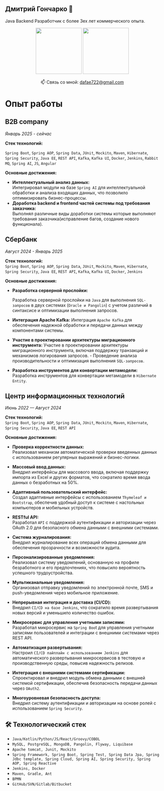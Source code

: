 ## Дмитрий Гончарко 👋
Java Backend Разработчик с более 3ех лет коммерческого опыта.
<p align='center'>
   <a href="https://github-readme-stats.vercel.app/api?username=DmitryGhoncharko&show_icons=true&count_private=true"><img
           height=150
           src="https://github-readme-stats.vercel.app/api?username=DmitryGhoncharko&show_icons=true&count_private=true"/></a>
   <a href="https://github.com/DmitryGhoncharko/github-readme-stats"><img height=150
                                                                  src="https://github-readme-stats.vercel.app/api/top-langs/?username=DmitryGhoncharko&layout=compact"/></a>
</p>

<p align='center'>
   📫 Связь со мной: <a href='mailto:dafae722@gmail.com'>dafae722@gmail.com</a>
</p>


# Опыт работы

## B2B company
*Январь 2025 - сейчас*

**Стек технологий:**

`Spring Boot`, `Spring AOP`, `Spring Data`, `JUnit`, `Mockito`, `Maven`, `Hibernate`, `Spring Security`, `Java EE`, `REST API`, `Kafka`, `Kafka UI`, `Docker`, `Jenkins`, `Rabbit MQ`, `Spring AI`, `JS`, `Angular`

**Основные достижения:**
- **Интеллектуальный анализ данных:**  
  Интегрировал модули на базе `Spring AI` для интеллектуальной обработки и анализа входящих данных, что позволило оптимизировать бизнес-процессы.
- **Доработка backend и frontend частей системы под требования заказчика:**  
  Выполнял различные виды доработки системы которые выполняют требования заказчика(исправление багов, создание нового функционала).


## Сбербанк
*Август 2024 - Январь 2025*

**Стек технологий:**  
`Spring Boot`, `Spring AOP`, `Spring Data`, `JUnit`, `Mockito`, `Maven`, `Hibernate`, `Spring Security`, `Java EE`, `REST API`, `Kafka`, `Kafka UI`, `Docker`, `Jenkins`

**Основные достижения:**

- **Разработка серверной прослойки:**
  
  Разработка серверной прослойки на `Java` для выполнения `SQL-запросов` в двух системах (`Oracle и Pangolin`) с учетом различий в синтаксисе и оптимизации выполнения запросов.
- **Интеграция Apache Kafka:**
  Интеграция `Apache Kafka` для обеспечения надежной обработки и передачи данных между компонентами системы.
  
- **Участие в проектировании архитектуры миграционного инструмента:**
  Участие в проектировании архитектуры миграционного инструмента, включая поддержку транзакций и механизмов логирования запросов. - Проведение анализа производительности и оптимизация выполнения `SQL-запросов`.
- **Разработка инструментов для конвертации метамодели:**
  Разработка инструментов для конвертации метамодели в `Hibernate Entity`.
  
## Центр информационных технологий
*Июнь 2022 — Август 2024*

**Стек технологий:**  
`Spring Boot`, `Spring AOP`, `Spring Data`, `JUnit`, `Mockito`, `Maven`, `Hibernate`, `Spring Security`, `Java EE`, `REST API`

**Основные достижения:**

- **Проверка корректности данных:**  
  Реализовал механизм автоматической проверки введенных данных с использованием регулярных выражений и бизнес-логики.

- **Массовый ввод данных:**  
  Внедрил интерфейсы для массового ввода, включая поддержку импорта из Excel и других форматов, что сократило время ввода данных о безработных на 50%.

- **Адаптивный пользовательский интерфейс:**  
  Создал адаптивные интерфейсы с использованием `Thymeleaf и Bootstrap`, обеспечив удобный доступ к системе с настольных компьютеров и мобильных устройств.

- **RESTful API:**  
  Разработал `API` с поддержкой аутентификации и авторизации через OAuth 2.0 для безопасного обмена данными с внешними системами.

- **Система журналирования:**  
  Внедрил журналирование всех операций обмена данными для обеспечения прозрачности и возможности аудита.

- **Персонализированные уведомления:**  
  Реализовал систему уведомлений, основанную на профиле безработного и его предпочтениях, что повысило вероятность успешного трудоустройства.

- **Мультиканальные уведомления:**  
  Организовал отправку уведомлений по электронной почте, SMS и push-уведомления через мобильное приложение.

- **Непрерывная интеграция и доставка (CI/CD):**  
  Внедрил `CI/CD на базе Jenkins`, что сократило время развертывания новых версий и уменьшило количество ошибок.

- **Микросервис для управления учетными записями:**  
  Разработал микросервис на `Spring Boo`t для управления учетными записями пользователей и интеграции с внешними системами через REST API.

- **Автоматизация развертывания:**  
  Настроил `CI/CD пайплайн с использованием Jenkins` для автоматического развертывания микросервисов в тестовую и производственную среды, повысив надежность релизов.

- **Интеграция с внешними системами сертификации:**  
  Спроектировал и внедрил модуль обмена данными с внешней системой сертификации, обеспечив безопасность передачи данных через `OAuth2`.

- **Многоуровневая безопасность доступа:**  
  Внедрил систему аутентификации и авторизации на основе ролей с использованием `Spring Security`.
  


## 🛠 Технологический стек
*   `Java/Kotlin/Python/JS/React/Groovy/COBOL`
*   `MySQL, PostgreSQL, MongoDB, Pangolin, Flyway, Liquibase`
*   `Apache tomcat, Junit, Mockito`
*   `Spring Framework, Spring Boot, Spring Test, Spring Data Jpa, Spring Jdbc template, Spring Cloud, Spring AI, Spring Security, Spring AOP, Spring Reactive`
*   `Jenkins, Docker`
*   `Maven, Gradle, Ant`
*   `BPMN`
*   `GitHub/SVN/Gitlab/Bitbucket`
